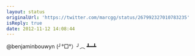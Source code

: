 ```yaml
---
layout: status
originalUrl: 'https://twitter.com/marcgg/status/267992327010783235'
isReply: true
date: 2012-11-12 14:08:44
---
```


@benjaminbouwyn  (╯°□°）╯︵ ┻━┻
